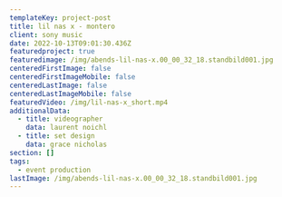 ```yaml
---
templateKey: project-post
title: lil nas x - montero
client: sony music
date: 2022-10-13T09:01:30.436Z
featuredproject: true
featuredimage: /img/abends-lil-nas-x.00_00_32_18.standbild001.jpg
centeredFirstImage: false
centeredFirstImageMobile: false
centeredLastImage: false
centeredLastImageMobile: false
featuredVideo: /img/lil-nas-x_short.mp4
additionalData:
  - title: videographer
    data: laurent noichl
  - title: set design
    data: grace nicholas
section: []
tags:
  - event production
lastImage: /img/abends-lil-nas-x.00_00_32_18.standbild001.jpg
---
```

